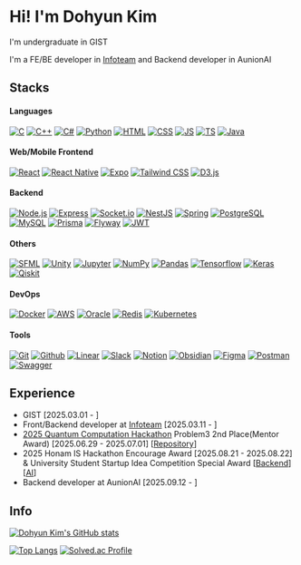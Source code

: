 # Hi! I'm Dohyun Kim
I'm undergraduate in GIST

I'm a FE/BE developer in [Infoteam](https://github.com/gsainfoteam) and Backend developer in AunionAI
## Stacks
#### Languages
[![C](https://img.shields.io/badge/C-A8B9CC?style=for-the-badge&logo=c&logoColor=white)](#)
[![C++](https://img.shields.io/badge/C++-00599C?style=for-the-badge&logo=cplusplus&logoColor=white)](#)
[![C#](https://img.shields.io/badge/C%23-280068?style=for-the-badge&logo=csharp&logoColor=white)](#)
[![Python](https://img.shields.io/badge/Python-3776AB?style=for-the-badge&logo=python&logoColor=white)](#)
[![HTML](https://img.shields.io/badge/HTML-E34F26?style=for-the-badge&logo=html5&logoColor=white)](#)
[![CSS](https://img.shields.io/badge/CSS-663399?style=for-the-badge&logo=css&logoColor=white)](#)
[![JS](https://img.shields.io/badge/JavaScript-F7DF1E?style=for-the-badge&logo=javascript&logoColor=black)](#)
[![TS](https://img.shields.io/badge/TypeScript-3178C6?style=for-the-badge&logo=typescript&logoColor=white)](#)
[![Java](https://img.shields.io/badge/Java-F89820?style=for-the-badge&logo=openjdk&logoColor=white)](#)
#### Web/Mobile Frontend
[![React](https://img.shields.io/badge/React-61DAFB?style=for-the-badge&logo=react&logoColor=black)](#)
[![React Native](https://img.shields.io/badge/React_Native-61DAFB?style=for-the-badge&logo=react&logoColor=black)](#)
[![Expo](https://img.shields.io/badge/Expo-1C2024?style=for-the-badge&logo=expo&logoColor=white)](#)
[![Tailwind CSS](https://img.shields.io/badge/Tailwind_CSS-06B6D4?style=for-the-badge&logo=tailwindcss&logoColor=white)](#)
[![D3.js](https://img.shields.io/badge/D3.js-F9A03C?style=for-the-badge&logo=d3&logoColor=white)](#)
#### Backend
[![Node.js](https://img.shields.io/badge/Node.js-5FA04E?style=for-the-badge&logo=node.js&logoColor=white)](#)
[![Express](https://img.shields.io/badge/Express-000000?style=for-the-badge&logo=express&logoColor=white)](#)
[![Socket.io](https://img.shields.io/badge/Socket.io-010101?style=for-the-badge&logo=socketdotio&logoColor=white)](#)
[![NestJS](https://img.shields.io/badge/NestJS-E0234E?style=for-the-badge&logo=nestjs&logoColor=white)](#)
[![Spring](https://img.shields.io/badge/Spring-6DB33F?style=for-the-badge&logo=springboot&logoColor=white)](#)
[![PostgreSQL](https://img.shields.io/badge/PostgreSQL-4169E1?style=for-the-badge&logo=postgresql&logoColor=white)](#)
[![MySQL](https://img.shields.io/badge/MySQL-4479A1?style=for-the-badge&logo=mysql&logoColor=white)](#)
[![Prisma](https://img.shields.io/badge/Prisma-2D3748?style=for-the-badge&logo=prisma&logoColor=white)](#)
[![Flyway](https://img.shields.io/badge/Flyway-CC0200?style=for-the-badge&logo=flyway&logoColor=white)](#)
[![JWT](https://img.shields.io/badge/JWT-000000?style=for-the-badge&logo=jsonwebtokens&logoColor=white)](#)
#### Others
[![SFML](https://img.shields.io/badge/SFML-8CC445?style=for-the-badge&logo=sfml&logoColor=white)](#)
[![Unity](https://img.shields.io/badge/Unity-FFFFFF?style=for-the-badge&logo=unity&logoColor=black)](#)
[![Jupyter](https://img.shields.io/badge/Jupyter-F37626?style=for-the-badge&logo=jupyter&logoColor=white)](#)
[![NumPy](https://img.shields.io/badge/NumPy-013243?style=for-the-badge&logo=numpy&logoColor=white)](#)
[![Pandas](https://img.shields.io/badge/Pandas-150458?style=for-the-badge&logo=pandas&logoColor=white)](#)
[![Tensorflow](https://img.shields.io/badge/Tensorflow-FF6F00?style=for-the-badge&logo=tensorflow&logoColor=white)](#)
[![Keras](https://img.shields.io/badge/Keras-D00000?style=for-the-badge&logo=keras&logoColor=white)](#)
[![Qiskit](https://img.shields.io/badge/Qiskit-6929C4?style=for-the-badge&logo=qiskit&logoColor=white)](#)
#### DevOps
[![Docker](https://img.shields.io/badge/Docker-2496ED?style=for-the-badge&logo=docker&logoColor=white)](#)
[![AWS](https://img.shields.io/badge/AWS-232F3E?style=for-the-badge&logo=amazonwebservices&logoColor=white)](#)
[![Oracle](https://img.shields.io/badge/Oracle-232F3E?style=for-the-badge&logo=oracle&logoColor=white)](#)
[![Redis](https://img.shields.io/badge/Redis-FF4438?style=for-the-badge&logo=redis&logoColor=white)](#)
[![Kubernetes](https://img.shields.io/badge/Kubernetes-326CE5?style=for-the-badge&logo=kubernetes&logoColor=white)](#)
#### Tools
[![Git](https://img.shields.io/badge/Git-F05032?style=for-the-badge&logo=git&logoColor=white)](#)
[![Github](https://img.shields.io/badge/Github-181717?style=for-the-badge&logo=github&logoColor=white)](#)
[![Linear](https://img.shields.io/badge/Linear-5E6AD2?style=for-the-badge&logo=linear&logoColor=white)](#)
[![Slack](https://img.shields.io/badge/Slack-4A154B?style=for-the-badge&logo=slack&logoColor=white)](#)
[![Notion](https://img.shields.io/badge/Notion-000000?style=for-the-badge&logo=notion&logoColor=white)](#)
[![Obsidian](https://img.shields.io/badge/Obsidian-7C3AED?style=for-the-badge&logo=obsidian&logoColor=white)](#)
[![Figma](https://img.shields.io/badge/Figma-F24E1E?style=for-the-badge&logo=figma&logoColor=white)](#)
[![Postman](https://img.shields.io/badge/Postman-FF6C37?style=for-the-badge&logo=postman&logoColor=white)](#)
[![Swagger](https://img.shields.io/badge/Swagger-85EA2D?style=for-the-badge&logo=swagger&logoColor=black)](#)
## Experience
- GIST [2025.03.01 - ]
- Front/Backend developer at [Infoteam](https://github.com/gsainfoteam) [2025.03.11 - ]
- [2025 Quantum Computation Hackathon](https://qhackathon.kr/) Problem3 2nd Place(Mentor Award) [2025.06.29 - 2025.07.01] [[Repository](https://github.com/Deepshin-Q/2025-Quantum-Computing-Hackathon)]
- 2025 Honam IS Hackathon Encourage Award [2025.08.21 - 2025.08.22] & University Student Startup Idea Competition Special Award [[Backend](https://github.com/dohyun06/shimter-be)] [[AI](https://github.com/dohyun06/shimter-ai)]
- Backend developer at AunionAI [2025.09.12 - ]
## Info
[![Dohyun Kim's GitHub stats](https://github-readme-stats.vercel.app/api?username=dohyun06\&show_icons=true\&bg_color=151b23\&ring_color=7ce38b\&theme=dark#gh-dark-mode-only)](#)

[![Top Langs](https://github-readme-stats.vercel.app/api/top-langs/?username=dohyun06\&layout=donut\&bg_color=151b23\&theme=dark#gh-dark-mode-only)](#)
[![Solved.ac Profile](http://mazassumnida.wtf/api/v2/generate_badge?boj=hyun4you2006)](https://solved.ac/profile/hyun4you2006)
